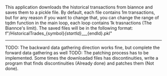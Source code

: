 This application downloads the historical transactions from biannce and saves them to a pickle file.
By default, each file contains 1m transactions, but for any reason if you want to change that, you 
can change the range of tqdm function in the main loop, each  loop contains 1k trasnactions (The Biannce's
limit).
The saved files will be in the following format:
f"/HistoricalTrades_{symbol}_{startId}____{endId}.pkl"
 
--------- 
TODO: The backward data gathering direction works fine, but complete the forward data gathering as well
TODO: The patching process has to be implemented. Some times the downloadad files has discontinuities, 
    write a program that finds discontinuities (Already done) and patches them (Not done).
